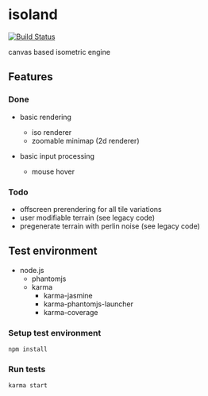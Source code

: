 # isoland
[![Build Status](https://travis-ci.org/laubsauger/isoland.svg?branch=master)](https://travis-ci.org/laubsauger/isoland)

canvas based isometric engine

## Features
### Done
- basic rendering
    - iso renderer
    - zoomable minimap (2d renderer)
    
- basic input processing
    - mouse hover

### Todo
- offscreen prerendering for all tile variations
- user modifiable terrain (see legacy code)
- pregenerate terrain with perlin noise (see legacy code)


## Test environment
- node.js
  - phantomjs
  - karma
    - karma-jasmine
    - karma-phantomjs-launcher
    - karma-coverage
  
### Setup test environment
    npm install

### Run tests
    karma start
